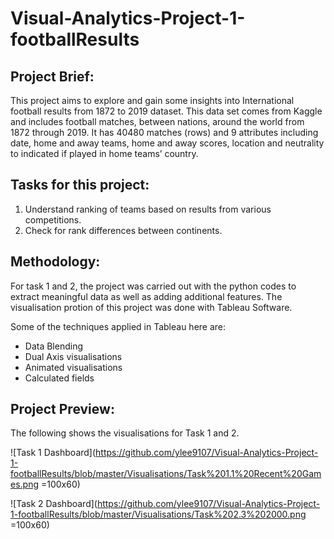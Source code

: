 # Visual-Analytics-Project-1-footballResults

## Project Brief:

This project aims to explore and gain some insights into International football results from 1872 to 2019 dataset. 
This data set comes from Kaggle and includes football matches, between nations, around the world from 1872 through 2019. 
It has 40480 matches (rows) and 9 attributes including date, home and away teams, home and away scores, location 
and neutrality to indicated if played in home teams’ country.

## Tasks for this project:

1. Understand ranking of teams based on results from various competitions. 
2. Check for rank differences between continents.

## Methodology:

For task 1 and 2, the project was carried out with the python codes to extract meaningful data as well as adding additional 
features. The visualisation protion of this project was done with Tableau Software. 

Some of the techniques applied in Tableau here are:
- Data Blending
- Dual Axis visualisations
- Animated visualisations
- Calculated fields

## Project Preview:

The following shows the visualisations for Task 1 and 2.

![Task 1 Dashboard](https://github.com/ylee9107/Visual-Analytics-Project-1-footballResults/blob/master/Visualisations/Task%201.1%20Recent%20Games.png =100x60)

![Task 2 Dashboard](https://github.com/ylee9107/Visual-Analytics-Project-1-footballResults/blob/master/Visualisations/Task%202.3%202000.png =100x60)
